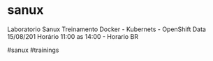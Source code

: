 # sanux

Laboratorio Sanux
Treinamento Docker - Kubernets - OpenShift
Data 15/08/201 
Horário 11:00 as 14:00 - Horario BR

#sanux #trainings
